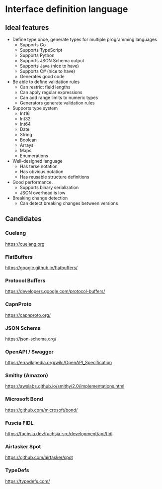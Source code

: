 # Interface definition language

## Ideal features

* Define type once, generate types for multiple programming languages
  * Supports Go
  * Supports TypeScript
  * Supports Python
  * Supports JSON Schema output
  * Supports Java (nice to have)
  * Supports C# (nice to have)
  * Generates good code
* Be able to define validation rules
  * Can restrict field lengths
  * Can apply regular expressions
  * Can add range limits to numeric types
  * Generators generate validation rules
* Supports type system
  * Int16
  * Int32
  * Int64
  * Date
  * String
  * Boolean
  * Arrays
  * Maps
  * Enumerations
* Well-designed language
  * Has terse notation
  * Has obvious notation
  * Has reusable structure definitions
* Good performance.
  * Supports binary serialization
  * JSON overhead is low
* Breaking change detection
  * Can detect breaking changes between versions

## Candidates

### Cuelang

https://cuelang.org

### FlatBuffers

https://google.github.io/flatbuffers/

### Protocol Buffers

https://developers.google.com/protocol-buffers/

### CapnProto

https://capnproto.org/

### JSON Schema

https://json-schema.org/

### OpenAPI / Swagger

https://en.wikipedia.org/wiki/OpenAPI_Specification

### Smithy (Amazon)

https://awslabs.github.io/smithy/2.0/implementations.html
	
### Microsoft Bond

https://github.com/microsoft/bond/

### Fuscia FIDL

https://fuchsia.dev/fuchsia-src/development/api/fidl

### Airtasker Spot

https://github.com/airtasker/spot

### TypeDefs

https://typedefs.com/

